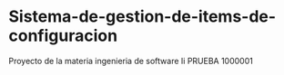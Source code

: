# Sistema-de-gestion-de-items-de-configuracion
Proyecto de la materia ingenieria de software Ii
PRUEBA 1000001